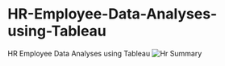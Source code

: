 # HR-Employee-Data-Analyses-using-Tableau
HR Employee Data Analyses using Tableau
![Hr Summary](https://github.com/user-attachments/assets/d81dda99-92b0-4411-aba4-f9085e1099c4)
